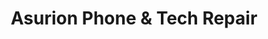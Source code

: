 ---
title: "Asurion Phone & Tech Repair"
url: /dallas/asurion-phone-und-tech-repair-oak-lawn-avenue/
shop: Handy
---